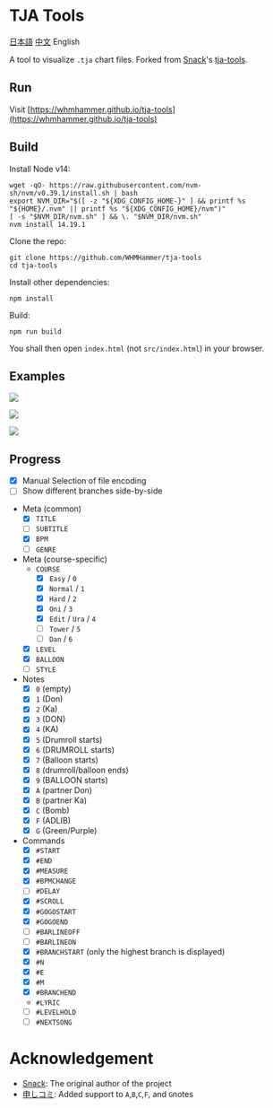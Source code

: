 # TJA Tools

[日本語](README.md) [中文](README-CH.md) English

A tool to visualize `.tja` chart files. Forked from [Snack](https://github.com/Snack-X)'s [tja-tools](https://github.com/Snack-X/tja-tools).

## Run

Visit [https://whmhammer.github.io/tja-tools](https://whmhammer.github.io/tja-tools)

## Build

Install Node v14:

```
wget -qO- https://raw.githubusercontent.com/nvm-sh/nvm/v0.39.1/install.sh | bash
export NVM_DIR="$([ -z "${XDG_CONFIG_HOME-}" ] && printf %s "${HOME}/.nvm" || printf %s "${XDG_CONFIG_HOME}/nvm")"
[ -s "$NVM_DIR/nvm.sh" ] && \. "$NVM_DIR/nvm.sh"
nvm install 14.19.1
```

Clone the repo:

```
git clone https://github.com/WHMHammer/tja-tools
cd tja-tools
```

Install other dependencies:

```
npm install
```

Build:

```
npm run build
```

You shall then open `index.html` (not `src/index.html`) in your browser.

## Examples

![](示例.png)

![](示例-春节序曲-谱面.png)

![](示例-春节序曲-统计.png)

## Progress

- [x] Manual Selection of file encoding
- [ ] Show different branches side-by-side
- Meta (common)
    - [x] `TITLE`
    - [ ] `SUBTITLE`
    - [x] `BPM`
    - [ ] `GENRE`
- Meta (course-specific)
    - `COURSE`
        - [x] `Easy` / `0`
        - [x] `Normal` / `1`
        - [x] `Hard` / `2`
        - [x] `Oni` / `3`
        - [x] `Edit` / `Ura` / `4`
        - [ ] `Tower` / `5`
        - [ ] `Dan` / `6`
    - [x] `LEVEL`
    - [x] `BALLOON`
    - [ ] `STYLE`
- Notes
    - [x] `0` (empty)
    - [x] `1` (Don)
    - [x] `2` (Ka)
    - [x] `3` (DON)
    - [x] `4` (KA)
    - [x] `5` (Drumroll starts)
    - [x] `6` (DRUMROLL starts)
    - [x] `7` (Balloon starts)
    - [x] `8` (drumroll/balloon ends)
    - [x] `9` (BALLOON starts)
    - [x] `A` (partner Don)
    - [x] `B` (partner Ka)
    - [x] `C` (Bomb)
    - [x] `F` (ADLIB)
    - [x] `G` (Green/Purple)
- Commands
    - [x] `#START`
    - [x] `#END`
    - [x] `#MEASURE`
    - [x] `#BPMCHANGE`
    - [ ] `#DELAY`
    - [x] `#SCROLL`
    - [x] `#GOGOSTART`
    - [x] `#GOGOEND`
    - [ ] `#BARLINEOFF`
    - [ ] `#BARLINEON`
    - [x] `#BRANCHSTART` (only the highest branch is displayed)
    - [x] `#N`
    - [x] `#E`
    - [x] `#M`
    - [x] `#BRANCHEND`
    - `#LYRIC`
    - [ ] `#LEVELHOLD`
    - [ ] `#NEXTSONG`

# Acknowledgement

- [Snack](https://github.com/Snack-X): The original author of the project
- [申しコミ](https://github.com/0auBSQ): Added support to `A`,`B`,`C`,`F`, and `G`notes
